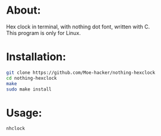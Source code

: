 # About:
Hex clock in terminal, with nothing dot font, written with C.      
This program is only for Linux.      
# Installation:
```sh
git clone https://github.com/Moe-hacker/nothing-hexclock
cd nothing-hexclock
make
sudo make install
```
# Usage:
```
nhclock
```